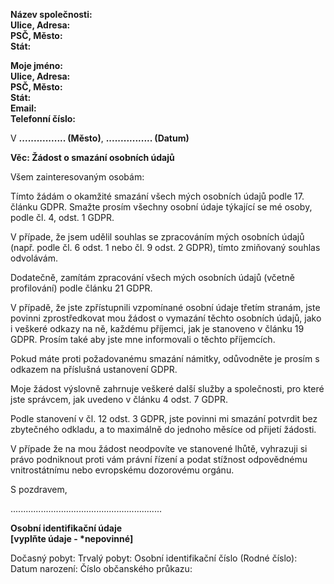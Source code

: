 **Název společnosti:**  
**Ulice, Adresa:**  
**PSČ, Město:**  
**Stát:**

**Moje jméno:**  
**Ulice, Adresa:**  
**PSČ, Město:**  
**Stát:**  
**Email:**  
**Telefonní číslo:**

V **................ (Město)**, **................ (Datum)**

**Věc: Žádost o smazání osobních údajů**

Všem zainteresovaným osobám:

Tímto žádám o okamžité smazání všech mých osobních údajů podle 17. článku GDPR.
Smažte prosím všechny osobní údaje týkající se mé osoby, podle čl. 4, odst. 1 GDPR.

V případe, že jsem udělil souhlas se zpracováním mých osobních údajů (např. podle čl. 6
odst. 1 nebo čl. 9 odst. 2 GDPR), tímto zmiňovaný souhlas odvolávám.

Dodatečně, zamítám zpracování všech mých osobních údajů (včetně profilování) podle
článku 21 GDPR.

V případě, že jste zpřístupnili vzpomínané osobní údaje třetím stranám, jste povinni
zprostředkovat mou žádost o vymazání těchto osobních údajů, jako i veškeré odkazy na ně,
každému příjemci, jak je stanoveno v článku 19 GDPR. Prosím také aby jste mne informovali
o těchto příjemcích.

Pokud máte proti požadovanému smazání námitky, odůvodněte je prosím s odkazem na
příslušná ustanovení GDPR.

Moje žádost výslovně zahrnuje veškeré další služby a společnosti, pro které jste správcem,
jak uvedeno v článku 4 odst. 7 GDPR.

Podle stanovení v čl. 12 odst. 3 GDPR, jste povinni mi smazání potvrdit bez zbytečného
odkladu, a to maximálně do jednoho měsíce od přijetí žádosti.

V případe že na mou žádost neodpovíte ve stanovené lhůtě, vyhrazuji si právo podniknout
proti vám právní řízení a podat stížnost odpovědnému vnitrostátnímu nebo evropskému
dozorovému orgánu.

S pozdravem,

............................................................

**Osobní identifikační údaje**  
**[vyplňte údaje - \*nepovinné]**

Dočasný pobyt:
Trvalý pobyt:
Osobní identifikační číslo (Rodné číslo):
Datum narození:
Číslo občanského průkazu:
